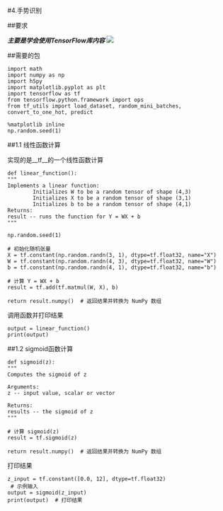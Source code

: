 #4.手势识别

##要求

___主要是学会使用TensorFlow库内容___
![](https://cdn.jsdelivr.net/gh/tj-messi/picture/1727589946509.png)

	
##需要的包

	import math
	import numpy as np
	import h5py
	import matplotlib.pyplot as plt
	import tensorflow as tf
	from tensorflow.python.framework import ops
	from tf_utils import load_dataset, random_mini_batches, convert_to_one_hot, predict

	%matplotlib inline
	np.random.seed(1)

##1.1 线性函数计算

实现的是__tf__的一个线性函数计算

	def linear_function():
    """
    Implements a linear function: 
            Initializes W to be a random tensor of shape (4,3)
            Initializes X to be a random tensor of shape (3,1)
            Initializes b to be a random tensor of shape (4,1)
    Returns: 
    result -- runs the function for Y = WX + b 
    """
    
    np.random.seed(1)
    
    # 初始化随机张量
    X = tf.constant(np.random.randn(3, 1), dtype=tf.float32, name="X")
    W = tf.constant(np.random.randn(4, 3), dtype=tf.float32, name="W")
    b = tf.constant(np.random.randn(4, 1), dtype=tf.float32, name="b")

    # 计算 Y = WX + b
    result = tf.add(tf.matmul(W, X), b)

    return result.numpy()  # 返回结果并转换为 NumPy 数组

调用函数并打印结果

	output = linear_function()
	print(output)

##1.2 sigmoid函数计算

	def sigmoid(z):
    """
    Computes the sigmoid of z
    
    Arguments:
    z -- input value, scalar or vector
    
    Returns: 
    results -- the sigmoid of z
    """
    
    # 计算 sigmoid(z)
    result = tf.sigmoid(z)

    return result.numpy()  # 返回结果并转换为 NumPy 数组

打印结果

	z_input = tf.constant([0.0, 12], dtype=tf.float32) 
	 # 示例输入
	output = sigmoid(z_input)
	print(output)  # 打印结果

